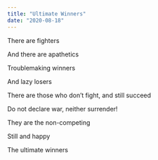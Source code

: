 ```yaml
---
title: "Ultimate Winners"
date: "2020-08-18"
---
```


There are fighters

And there are apathetics

Troublemaking winners

And lazy losers

There are those who don’t fight, and still succeed

Do not declare war, neither surrender!

They are the non-competing

Still and happy

The ultimate winners
